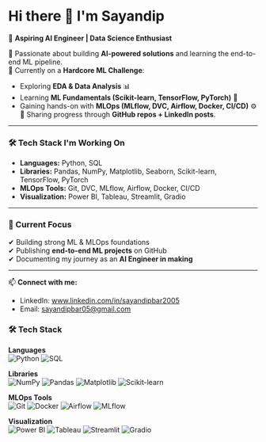 # Hi there 👋 I'm Sayandip  

🚀 **Aspiring AI Engineer | Data Science Enthusiast**  

🔹 Passionate about building **AI-powered solutions** and learning the end-to-end ML pipeline.  
🔹 Currently on a **Hardcore ML Challenge**:  
   - Exploring **EDA & Data Analysis** 📊  
   - Learning **ML Fundamentals (Scikit-learn, TensorFlow, PyTorch)** 🤖  
   - Gaining hands-on with **MLOps (MLflow, DVC, Airflow, Docker, CI/CD)** ⚙️  
🔹 Sharing progress through **GitHub repos + LinkedIn posts**.  

---

### 🛠️ Tech Stack I'm Working On
- **Languages:** Python, SQL  
- **Libraries:** Pandas, NumPy, Matplotlib, Seaborn, Scikit-learn, TensorFlow, PyTorch  
- **MLOps Tools:** Git, DVC, MLflow, Airflow, Docker, CI/CD  
- **Visualization:** Power BI, Tableau, Streamlit, Gradio  

---

### 📌 Current Focus
✔ Building strong ML & MLOps foundations  
✔ Publishing **end-to-end ML projects** on GitHub  
✔ Documenting my journey as an **AI Engineer in making**  

---

📫 **Connect with me:**  
- LinkedIn: www.linkedin.com/in/sayandipbar2005
- Email: sayandipbar05@gmail.com  


### 🛠 Tech Stack

**Languages**  
![Python](https://img.shields.io/badge/Python-3776AB?style=for-the-badge&logo=python&logoColor=white)
![SQL](https://img.shields.io/badge/SQL-4479A1?style=for-the-badge&logo=postgresql&logoColor=white)

**Libraries**  
![NumPy](https://img.shields.io/badge/Numpy-013243?style=for-the-badge&logo=numpy&logoColor=white)
![Pandas](https://img.shields.io/badge/Pandas-150458?style=for-the-badge&logo=pandas&logoColor=white)
![Matplotlib](https://img.shields.io/badge/Matplotlib-11557c?style=for-the-badge&logo=plotly&logoColor=white)
![Scikit-learn](https://img.shields.io/badge/Scikit--Learn-F7931E?style=for-the-badge&logo=scikitlearn&logoColor=white)

**MLOps Tools**  
![Git](https://img.shields.io/badge/Git-F05032?style=for-the-badge&logo=git&logoColor=white)
![Docker](https://img.shields.io/badge/Docker-2496ED?style=for-the-badge&logo=docker&logoColor=white)
![Airflow](https://img.shields.io/badge/Airflow-017CEE?style=for-the-badge&logo=apacheairflow&logoColor=white)
![MLflow](https://img.shields.io/badge/MLflow-0194E2?style=for-the-badge&logo=mlflow&logoColor=white)

**Visualization**  
![Power BI](https://img.shields.io/badge/PowerBI-F2C811?style=for-the-badge&logo=powerbi&logoColor=black)
![Tableau](https://img.shields.io/badge/Tableau-E97627?style=for-the-badge&logo=tableau&logoColor=white)
![Streamlit](https://img.shields.io/badge/Streamlit-FF4B4B?style=for-the-badge&logo=streamlit&logoColor=white)
![Gradio](https://img.shields.io/badge/Gradio-FF6F61?style=for-the-badge&logo=gradio&logoColor=white)
